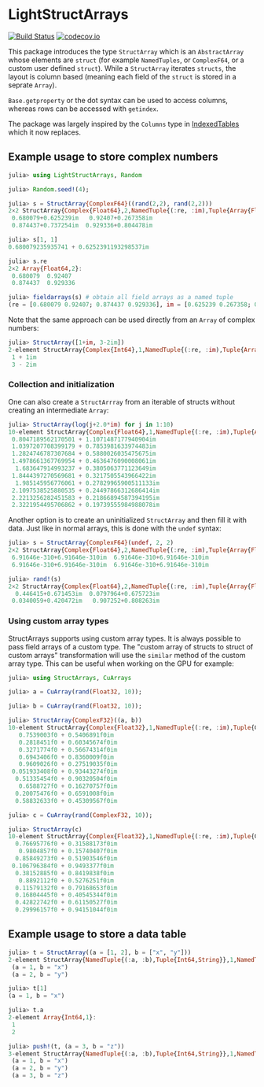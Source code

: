 # LightStructArrays

[![Build Status](https://travis-ci.org/KristofferC/LightStructArrays.jl.svg?branch=master)](https://travis-ci.org/piever/LightStructArrays.jl)
[![codecov.io](http://codecov.io/github/KristofferC/LightStructArrays.jl/coverage.svg?branch=master)](http://codecov.io/github/piever/LightStructArrays.jl?branch=master)

This package introduces the type `StructArray` which is an `AbstractArray` whose elements are `struct` (for example `NamedTuples`,  or `ComplexF64`, or a custom user defined `struct`). While a `StructArray` iterates `structs`, the layout is column based (meaning each field of the `struct` is stored in a seprate `Array`).

`Base.getproperty` or the dot syntax can be used to access columns, whereas rows can be accessed with `getindex`.

The package was largely inspired by the `Columns` type in [IndexedTables](https://github.com/JuliaComputing/IndexedTables.jl) which it now replaces.

## Example usage to store complex numbers

```julia
julia> using LightStructArrays, Random

julia> Random.seed!(4);

julia> s = StructArray{ComplexF64}((rand(2,2), rand(2,2)))
2×2 StructArray{Complex{Float64},2,NamedTuple{(:re, :im),Tuple{Array{Float64,2},Array{Float64,2}}}}:
 0.680079+0.625239im   0.92407+0.267358im
 0.874437+0.737254im  0.929336+0.804478im

julia> s[1, 1]
0.680079235935741 + 0.6252391193298537im

julia> s.re
2×2 Array{Float64,2}:
 0.680079  0.92407
 0.874437  0.929336

julia> fieldarrays(s) # obtain all field arrays as a named tuple
(re = [0.680079 0.92407; 0.874437 0.929336], im = [0.625239 0.267358; 0.737254 0.804478])
```

Note that the same approach can be used directly from an `Array` of complex numbers:

```julia
julia> StructArray([1+im, 3-2im])
2-element StructArray{Complex{Int64},1,NamedTuple{(:re, :im),Tuple{Array{Int64,1},Array{Int64,1}}}}:
 1 + 1im
 3 - 2im
```

### Collection and initialization

One can also create a `StructArrray` from an iterable of structs without creating an intermediate `Array`:

```julia
julia> StructArray(log(j+2.0*im) for j in 1:10)
10-element StructArray{Complex{Float64},1,NamedTuple{(:re, :im),Tuple{Array{Float64,1},Array{Float64,1}}}}:
 0.8047189562170501 + 1.1071487177940904im
 1.0397207708399179 + 0.7853981633974483im
 1.2824746787307684 + 0.5880026035475675im
 1.4978661367769954 + 0.4636476090008061im
  1.683647914993237 + 0.3805063771123649im
 1.8444397270569681 + 0.3217505543966422im
  1.985145956776061 + 0.27829965900511133im
 2.1097538525880535 + 0.24497866312686414im
 2.2213256282451583 + 0.21866894587394195im
 2.3221954495706862 + 0.19739555984988078im
```

Another option is to create an uninitialized `StructArray` and then fill it with data. Just like in normal arrays, this is done with the `undef` syntax:

```julia
julia> s = StructArray{ComplexF64}(undef, 2, 2)
2×2 StructArray{Complex{Float64},2,NamedTuple{(:re, :im),Tuple{Array{Float64,2},Array{Float64,2}}}}:
 6.91646e-310+6.91646e-310im  6.91646e-310+6.91646e-310im
 6.91646e-310+6.91646e-310im  6.91646e-310+6.91646e-310im

julia> rand!(s)
2×2 StructArray{Complex{Float64},2,NamedTuple{(:re, :im),Tuple{Array{Float64,2},Array{Float64,2}}}}:
  0.446415+0.671453im  0.0797964+0.675723im
 0.0340059+0.420472im   0.907252+0.808263im
```

### Using custom array types

StructArrays supports using custom array types. It is always possible to pass field arrays of a custom type. The "custom array of structs to struct of custom arrays" transformation will use the `similar` method of the custom array type. This can be useful when working on the GPU for example:

```julia
julia> using StructArrays, CuArrays

julia> a = CuArray(rand(Float32, 10));

julia> b = CuArray(rand(Float32, 10));

julia> StructArray{ComplexF32}((a, b))
10-element StructArray{Complex{Float32},1,NamedTuple{(:re, :im),Tuple{CuArray{Float32,1},CuArray{Float32,1}}}}:
   0.7539003f0 + 0.5406891f0im
   0.2818451f0 + 0.60345674f0im
   0.3271774f0 + 0.56674314f0im
   0.6943406f0 + 0.8360009f0im
   0.9609026f0 + 0.27519035f0im
 0.051933408f0 + 0.93443274f0im
  0.51335454f0 + 0.90320504f0im
   0.6588727f0 + 0.16270757f0im
  0.20075476f0 + 0.6591008f0im
  0.58832633f0 + 0.45309567f0im

julia> c = CuArray(rand(ComplexF32, 10));

julia> StructArray(c)
10-element StructArray{Complex{Float32},1,NamedTuple{(:re, :im),Tuple{CuArray{Float32,1},CuArray{Float32,1}}}}:
  0.76695776f0 + 0.31588173f0im
   0.9804857f0 + 0.15740407f0im
  0.85849273f0 + 0.51903546f0im
 0.106796384f0 + 0.9493377f0im
  0.38152885f0 + 0.8419838f0im
   0.8892112f0 + 0.5276251f0im
  0.11579132f0 + 0.79168653f0im
  0.16804445f0 + 0.40545344f0im
  0.42822742f0 + 0.61150527f0im
  0.29996157f0 + 0.94151044f0im
```

## Example usage to store a data table

```julia
julia> t = StructArray((a = [1, 2], b = ["x", "y"]))
2-element StructArray{NamedTuple{(:a, :b),Tuple{Int64,String}},1,NamedTuple{(:a, :b),Tuple{Array{Int64,1},Array{String,1}}}}:
 (a = 1, b = "x")
 (a = 2, b = "y")

julia> t[1]
(a = 1, b = "x")

julia> t.a
2-element Array{Int64,1}:
 1
 2

julia> push!(t, (a = 3, b = "z"))
3-element StructArray{NamedTuple{(:a, :b),Tuple{Int64,String}},1,NamedTuple{(:a, :b),Tuple{Array{Int64,1},Array{String,1}}}}:
 (a = 1, b = "x")
 (a = 2, b = "y")
 (a = 3, b = "z")
```

